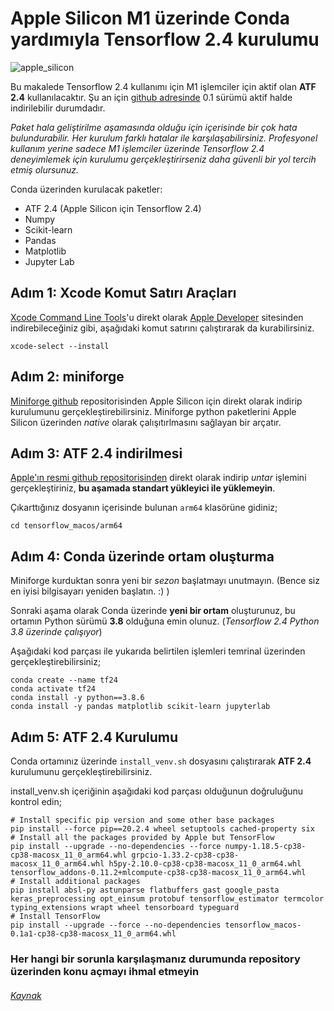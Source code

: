 # Apple Silicon M1 üzerinde Conda yardımıyla Tensorflow 2.4 kurulumu

![apple_silicon](/images/apple-silicon.jpg)

Bu makalede Tensorflow 2.4 kullanımı için M1 işlemciler için aktif olan **ATF 2.4** kullanılacaktır. Şu an için [github adresinde](https://github.com/apple/tensorflow_macos) 0.1 sürümü aktif halde indirilebilir durumdadır.

*Paket hala geliştirilme aşamasında olduğu için içerisinde bir çok hata bulundurabilir. Her kurulum farklı hatalar ile karşılaşabilirsiniz. Profesyonel kullanım yerine sadece M1 işlemciler üzerinde Tensorflow 2.4 deneyimlemek için kurulumu gerçekleştirirseniz daha güvenli bir yol tercih etmiş olursunuz.*

Conda üzerinden kurulacak paketler:

* ATF 2.4 (Apple Silicon için Tensorflow 2.4)
* Numpy
* Scikit-learn
* Pandas
* Matplotlib
* Jupyter Lab

## Adım 1: Xcode Komut Satırı Araçları

[Xcode Command Line Tools](https://developer.apple.com/download/more/?=command%20line%20tools)'u direkt olarak [Apple Developer](https://developer.apple.com/) sitesinden indirebileceğiniz gibi, aşağıdaki komut satırını çalıştırarak da kurabilirsiniz.

```shell
xcode-select --install
```

## Adım 2: miniforge

[Miniforge github](https://github.com/conda-forge/miniforge) repositorisinden  Apple Silicon için direkt olarak indirip kurulumunu gerçekleştirebilirsiniz.
Miniforge python paketlerini Apple Silicon üzerinden *native* olarak çalışıtırlmasını sağlayan bir arçatır.

## Adım 3: ATF 2.4 indirilmesi

[Apple'ın resmi github repositorisinden](https://github.com/apple/tensorflow_macos) direkt olarak indirip *untar* işlemini gerçekleştiriniz, **bu aşamada standart yükleyici ile yüklemeyin**.

Çıkarttığınız dosyanın içerisinde bulunan `arm64` klasörüne gidiniz;

```shell
cd tensorflow_macos/arm64
```

## Adım 4: Conda üzerinde ortam oluşturma

Miniforge kurduktan sonra yeni bir *sezon* başlatmayı unutmayın. (Bence siz en iyisi bilgisayarı yeniden başlatın. :) )

Sonraki aşama olarak Conda üzerinde **yeni bir ortam** oluşturunuz, bu ortamın Python sürümü **3.8** olduğuna emin olunuz. (*Tensorflow 2.4 Python 3.8 üzerinde çalışıyor*)

Aşağıdaki kod parçası ile yukarıda belirtilen işlemleri temrinal üzerinden gerçekleştirebilirsiniz;

```shell
conda create --name tf24
conda activate tf24
conda install -y python==3.8.6
conda install -y pandas matplotlib scikit-learn jupyterlab
```

## Adım 5: ATF 2.4 Kurulumu

Conda ortamınız üzerinde `install_venv.sh` dosyasını çalıştırarak **ATF 2.4** kurulumunu gerçekleştirebilirsiniz.

install_venv.sh içeriğinin aşağıdaki kod parçası olduğunun doğruluğunu kontrol edin;

```shell
# Install specific pip version and some other base packages
pip install --force pip==20.2.4 wheel setuptools cached-property six
# Install all the packages provided by Apple but TensorFlow
pip install --upgrade --no-dependencies --force numpy-1.18.5-cp38-cp38-macosx_11_0_arm64.whl grpcio-1.33.2-cp38-cp38-macosx_11_0_arm64.whl h5py-2.10.0-cp38-cp38-macosx_11_0_arm64.whl tensorflow_addons-0.11.2+mlcompute-cp38-cp38-macosx_11_0_arm64.whl
# Install additional packages
pip install absl-py astunparse flatbuffers gast google_pasta keras_preprocessing opt_einsum protobuf tensorflow_estimator termcolor typing_extensions wrapt wheel tensorboard typeguard
# Install TensorFlow
pip install --upgrade --force --no-dependencies tensorflow_macos-0.1a1-cp38-cp38-macosx_11_0_arm64.whl
```

### Her hangi bir sorunla karşılaşmanız durumunda repository üzerinden konu açmayı ihmal etmeyin

###### [Kaynak](https://towardsdatascience.com/tensorflow-2-4-on-apple-silicon-m1-installation-under-conda-environment-ba6de962b3b8)
